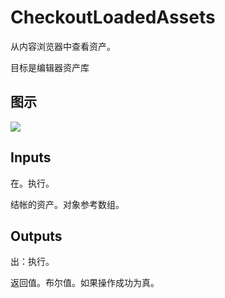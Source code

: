 # CheckoutLoadedAssets

从内容浏览器中查看资产。

目标是编辑器资产库

## 图示

![]($-20221218-18470109.png)

## Inputs

在。执行。

结帐的资产。对象参考数组。

## Outputs

出：执行。

返回值。布尔值。如果操作成功为真。